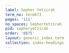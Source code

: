 ```yaml
---
label: Sepher Yetzirah
term_no: term673
pages: '111'
no_spaces: SepherYetzirah
pid: sepheryetzirah
order: '0875'
layout: generic_index_term
collection: index-headings
---
```

